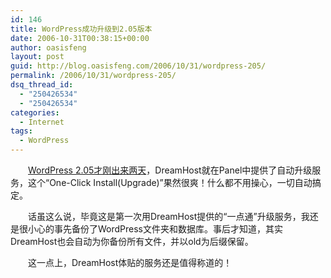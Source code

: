 ```yaml
---
id: 146
title: WordPress成功升级到2.05版本
date: 2006-10-31T00:38:15+00:00
author: oasisfeng
layout: post
guid: http://blog.oasisfeng.com/2006/10/31/wordpress-205/
permalink: /2006/10/31/wordpress-205/
dsq_thread_id:
  - "250426534"
  - "250426534"
categories:
  - Internet
tags:
  - WordPress
---
```

　　[WordPress 2.05才刚出来两天](http://wordpress.org/development/2006/10/205-ronan/)，DreamHost就在Panel中提供了自动升级服务，这个“One-Click Install(Upgrade)”果然很爽！什么都不用操心，一切自动搞定。

　　话虽这么说，毕竟这是第一次用DreamHost提供的“一点通”升级服务，我还是很小心的事先备份了WordPress文件夹和数据库。事后才知道，其实DreamHost也会自动为你备份所有文件，并以old为后缀保留。

　　这一点上，DreamHost体贴的服务还是值得称道的！